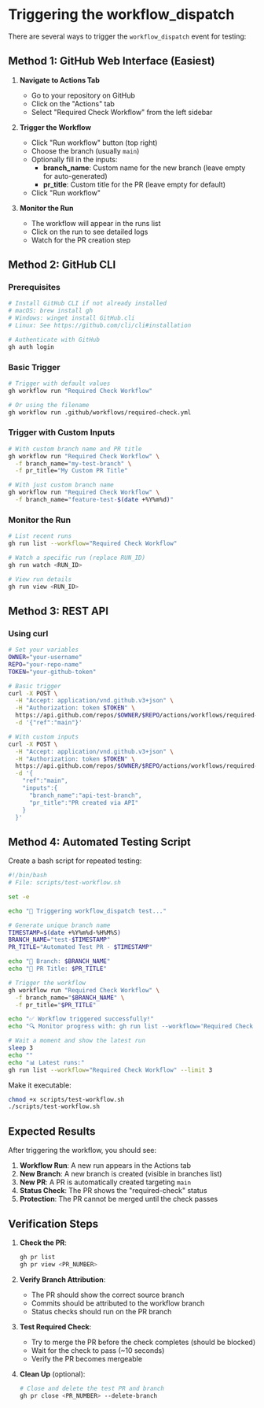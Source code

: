 # Triggering the workflow_dispatch

There are several ways to trigger the `workflow_dispatch` event for testing:

## Method 1: GitHub Web Interface (Easiest)

1. **Navigate to Actions Tab**
   - Go to your repository on GitHub
   - Click on the "Actions" tab
   - Select "Required Check Workflow" from the left sidebar

2. **Trigger the Workflow**
   - Click "Run workflow" button (top right)
   - Choose the branch (usually `main`)
   - Optionally fill in the inputs:
     - **branch_name**: Custom name for the new branch (leave empty for auto-generated)
     - **pr_title**: Custom title for the PR (leave empty for default)
   - Click "Run workflow"

3. **Monitor the Run**
   - The workflow will appear in the runs list
   - Click on the run to see detailed logs
   - Watch for the PR creation step

## Method 2: GitHub CLI

### Prerequisites
```bash
# Install GitHub CLI if not already installed
# macOS: brew install gh
# Windows: winget install GitHub.cli
# Linux: See https://github.com/cli/cli#installation

# Authenticate with GitHub
gh auth login
```

### Basic Trigger
```bash
# Trigger with default values
gh workflow run "Required Check Workflow"

# Or using the filename
gh workflow run .github/workflows/required-check.yml
```

### Trigger with Custom Inputs
```bash
# With custom branch name and PR title
gh workflow run "Required Check Workflow" \
  -f branch_name="my-test-branch" \
  -f pr_title="My Custom PR Title"

# With just custom branch name
gh workflow run "Required Check Workflow" \
  -f branch_name="feature-test-$(date +%Y%m%d)"
```

### Monitor the Run
```bash
# List recent runs
gh run list --workflow="Required Check Workflow"

# Watch a specific run (replace RUN_ID)
gh run watch <RUN_ID>

# View run details
gh run view <RUN_ID>
```

## Method 3: REST API

### Using curl
```bash
# Set your variables
OWNER="your-username"
REPO="your-repo-name"
TOKEN="your-github-token"

# Basic trigger
curl -X POST \
  -H "Accept: application/vnd.github.v3+json" \
  -H "Authorization: token $TOKEN" \
  https://api.github.com/repos/$OWNER/$REPO/actions/workflows/required-check.yml/dispatches \
  -d '{"ref":"main"}'

# With custom inputs
curl -X POST \
  -H "Accept: application/vnd.github.v3+json" \
  -H "Authorization: token $TOKEN" \
  https://api.github.com/repos/$OWNER/$REPO/actions/workflows/required-check.yml/dispatches \
  -d '{
    "ref":"main",
    "inputs":{
      "branch_name":"api-test-branch",
      "pr_title":"PR created via API"
    }
  }'
```

## Method 4: Automated Testing Script

Create a bash script for repeated testing:

```bash
#!/bin/bash
# File: scripts/test-workflow.sh

set -e

echo "🚀 Triggering workflow_dispatch test..."

# Generate unique branch name
TIMESTAMP=$(date +%Y%m%d-%H%M%S)
BRANCH_NAME="test-$TIMESTAMP"
PR_TITLE="Automated Test PR - $TIMESTAMP"

echo "📝 Branch: $BRANCH_NAME"
echo "📝 PR Title: $PR_TITLE"

# Trigger the workflow
gh workflow run "Required Check Workflow" \
  -f branch_name="$BRANCH_NAME" \
  -f pr_title="$PR_TITLE"

echo "✅ Workflow triggered successfully!"
echo "🔍 Monitor progress with: gh run list --workflow='Required Check Workflow'"

# Wait a moment and show the latest run
sleep 3
echo ""
echo "📊 Latest runs:"
gh run list --workflow="Required Check Workflow" --limit 3
```

Make it executable:
```bash
chmod +x scripts/test-workflow.sh
./scripts/test-workflow.sh
```

## Expected Results

After triggering the workflow, you should see:

1. **Workflow Run**: A new run appears in the Actions tab
2. **New Branch**: A new branch is created (visible in branches list)
3. **New PR**: A PR is automatically created targeting `main`
4. **Status Check**: The PR shows the "required-check" status
5. **Protection**: The PR cannot be merged until the check passes

## Verification Steps

1. **Check the PR**:
   ```bash
   gh pr list
   gh pr view <PR_NUMBER>
   ```

2. **Verify Branch Attribution**:
   - The PR should show the correct source branch
   - Commits should be attributed to the workflow branch
   - Status checks should run on the PR branch

3. **Test Required Check**:
   - Try to merge the PR before the check completes (should be blocked)
   - Wait for the check to pass (~10 seconds)
   - Verify the PR becomes mergeable

4. **Clean Up** (optional):
   ```bash
   # Close and delete the test PR and branch
   gh pr close <PR_NUMBER> --delete-branch
   ```
